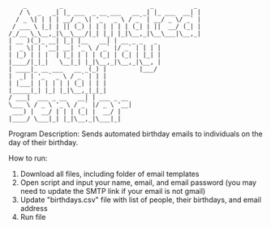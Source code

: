 ~~~
    _         _                        _           _ 
   / \  _   _| |_ ___  _ __ ___   __ _| |_ ___  __| |
  / _ \| | | | __/ _ \| '_ ` _ \ / _` | __/ _ \/ _` |
 / ___ \ |_| | || (_) | | | | | | (_| | ||  __/ (_| |
/_/__ \_\__,_|\__\___/|_| |_| |_|\__,_|\__\___|\__,_|
| __ )(_)_ __| |_| |__   __| | __ _ _   _            
|  _ \| | '__| __| '_ \ / _` |/ _` | | | |           
| |_) | | |  | |_| | | | (_| | (_| | |_| |           
|____/|_|_|   \__|_| |_|\__,_|\__,_|\__, |           
| ____|_ __ ___   __ _(_) |         |___/            
|  _| | '_ ` _ \ / _` | | |                          
| |___| | | | | | (_| | | |                          
|_____|_| |_| |_|\__,_|_|_|                          
/ ___|  ___ _ __   __| | ___ _ __                    
\___ \ / _ \ '_ \ / _` |/ _ \ '__|                   
 ___) |  __/ | | | (_| |  __/ |                      
|____/ \___|_| |_|\__,_|\___|_|
~~~

Program Description:
Sends automated birthday emails to individuals on the day of their birthday.

How to run:
1. Download all files, including folder of email templates
2. Open script and input your name, email, and email password (you may need to update the SMTP link if your email is not gmail)
3. Update "birthdays.csv" file with list of people, their birthdays, and email address
4. Run file
